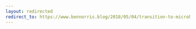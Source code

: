```yaml
---
layout: redirected
redirect_to: https://www.bennorris.blog/2018/05/04/transition-to-microblog.html
---
```

